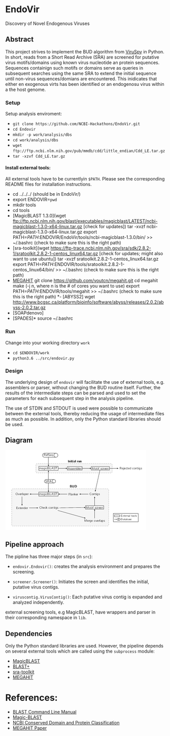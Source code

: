 # EndoVir
Discovery of Novel Endogenous Viruses

## Abstract
This project strives to  implement the BUD algorithm from
[ViruSpy](https://github.com/NCBI-Hackathons/ViruSpy)  in Python. In short,
reads from a Short Read Archive (SRA) are screened for putative virus
motifs/domains using known virus nucleotide an protein sequences. Sequences
containign such motifs or domains serve as queries in subsequent searches using
the same SRA to extend the initial sequence until non-virus sequences/domians are
encountered. This inidicates that either en exogenous virts has been identified
or an endogenosu virus within a the host genome.


### Setup
Setup analysis enviroment:
 - `git clone https://github.com/NCBI-Hackathons/EndoVir.git`
 - `cd Endovir`
 - `mkdir -p work/analysis/dbs`
 - `cd work/analysis/dbs`
 - `wget ftp://ftp.ncbi.nlm.nih.gov/pub/mmdb/cdd/little_endian/Cdd_LE.tar.gz`
 - `tar -xzvf Cdd_LE.tar.gz`

#### Install external tools:
All external tools have to be currentlyin `$PATH`. Please see the corresponding
README files for installation instructions.
  - cd ../../../ (should be in EndoVir/)
  - export ENDOVIR=`pwd`
  - mkdir tools
  - cd tools
  - [MagicBLAST 1.3.0](wget ftp://ftp.ncbi.nlm.nih.gov/blast/executables/magicblast/LATEST/ncbi-magicblast-1.3.0-x64-linux.tar.gz       [check for updates])
    tar -xvzf ncbi-magicblast-1.3.0-x64-linux.tar.gz
    export PATH=$PATH:$ENDOVIR/EndoVir/tools/ncbi-magicblast-1.3.0/bin/ >> ~/.bashrc (check to make sure this is the right path)
  - [sra-toolkit](wget https://ftp-trace.ncbi.nlm.nih.gov/sra/sdk/2.8.2-1/sratoolkit.2.8.2-1-centos_linux64.tar.gz [check for updates; might also want to use ubuntu])
    tar -xvzf sratoolkit.2.8.2-1-centos_linux64.tar.gz
    export PATH=$PATH:$ENDOVIR/tools/sratoolkit.2.8.2-1-centos_linux64/bin/ >> ~/.bashrc (check to make sure this is the right path)
  - [MEGAHIT](https://github.com/voutcn/megahit)
     git clone https://github.com/voutcn/megahit.git
     cd megahit
     make (-j n, where n is the # of cores you want to use)
     export PATH=$PATH:$ENDOVIR/tools/megahit >> ~/.bashrc (check to make sure this is the right path)
  *- [ABYSS2]
    wget http://www.bcgsc.ca/platform/bioinfo/software/abyss/releases/2.0.2/abyss-2.0.2.tar.gz
  - [SOAPdenovo]
  - [SPADES]*
    source ~/.bashrc



### Run
Change into your working directory `work`
 - `cd $ENDOVIR/work`
 - `python3.6 ../src/endovir.py`

### Design
The underlying design of `endovir` will facilitate the use of external tools, e.g.
assemblers or parser, without changing the BUD routine itself. Further, the
results of the intermediate steps can be parsed and used to set the parameters
for each subsequent step in the analysis pipeline.

The use of  STDIN and STDOUT is used were  possible to communicate
between the external tools, thereby reducing the usage of intermediate files as
much as possible. In addition, only the Python standard libraries should be
used.

## Diagram
![Endovir diagram](doc/figs/workflow/workflow_readme.png)
## Pipeline approach

The pipline has three major steps (in `src`):
- `endovir.Endovir()`: creates the analysis environment and prepares the
screening.


- `screener.Screener()`: Initiates the screen and identifies the initial,
putative virus contigs.

- `viruscontig.VirusContig()`: Each putative virus contig is expanded and
analyzed independently.

external screening tools, e.g MagicBLAST, have wrappers and parser in their
corresponding namespace in `lib`.

## Dependencies
Only the Python standard  libraries are used. However, the pipeline depends on
several external tools which are called using the `subprocess` module:

- [MagicBLAST](ftp://ftp.ncbi.nlm.nih.gov/blast/executables/magicblast)
- [BLAST+](ftp://ftp.ncbi.nlm.nih.gov/blast/executables/blast+/LATEST)
- [sra-toolkit](https://trace.ncbi.nlm.nih.gov/Traces/sra/sra.cgi?view=software)
- [MEGAHIT](https://github.com/voutcn/megahit)


# References:
 - [BLAST Command Line Manual](https://www.ncbi.nlm.nih.gov/books/NBK279690/)
 - [Magic-BLAST](https://github.com/boratyng/magicblast)
 - [NCBI Conserved Domain and Protein Classification](https://www.ncbi.nlm.nih.gov/Structure/cdd/cdd_help.shtml)
 - [MEGAHIT Paper](https://www.ncbi.nlm.nih.gov/pubmed/25609793)
